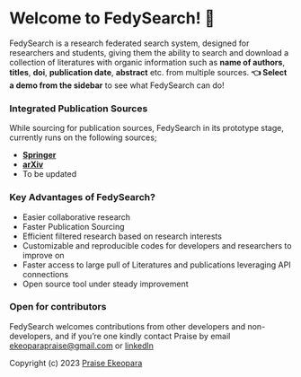 # Welcome to FedySearch! 👋

FedySearch is a research federated search system, designed for researchers and 
students, giving them the ability to search and download a collection of literatures with organic information 
such as **name of authors**, **titles**, **doi**, **publication date**, **abstract** etc. from multiple sources. **👈 Select a demo from the 
sidebar** to see what FedySearch can do!
    
### Integrated Publication Sources
While sourcing for publication sources, FedySearch in its prototype stage, currently runs on the following sources;
- [**Springer**](https://link.springer.com/)
- [**arXiv**](https://arxiv.org/)
- To be updated
    
### Key Advantages of FedySearch?
- Easier collaborative research
- Faster Publication Sourcing
- Efficient filtered research based on research interests
- Customizable and reproducible codes for developers and researchers to improve on
- Faster access to large pull of Literatures and publications leveraging API connections
- Open source tool under steady improvement
            
### Open for contributors
FedySearch welcomes contributions from other developers and non-developers, 
and if you’re one kindly contact Praise by email ekeoparapraise@gmail.com 
or [linkedln](https://www.linkedin.com/in/praiseekeopara/)


Copyright (c) 2023 [Praise Ekeopara](https://www.linkedin.com/in/praiseekeopara)